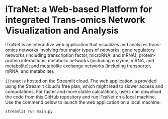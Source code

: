 # iTraNet: a Web-based Platform for integrated Trans-omics Network Visualization and Analysis

iTraNet is an interactive web application that visualizes and analyzes trans-omics networks involving four major types of networks: gene regulatory networks (including transcription factor, microRNA, and mRNA); protein-protein interactions; metabolic networks (including enzyme, mRNA, and metabolite); and metabolite exchange networks (including transporter, mRNA, and metabolite).

[`iTraNet`](https://itranet.streamlit.app/) is hosted on the Streamlit cloud.
The web application is provided using the Streamlit cloud's free plan, which might lead to slower access and computations. For faster and more stable calculations, users can download the code from this GitHub repository and run iTraNet on a local machine.
Use the commend below to launch the web application on a local machine.
    
    streamlit run main.py
    
